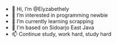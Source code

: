 - 👋 Hi, I’m @Elyzabethely
- 👀 I’m interested in programming newbie
- 🌱 I’m currently learning scrapping
- 💞️ I'm based on Sidoarjo East Java
- 📫 Continue study, work hard, study hard

<!---
Elyzabethely/Elyzabethely is a ✨ special ✨ repository because its `README.md` (this file) appears on your GitHub profile.
You can click the Preview link to take a look at your changes.
--->
